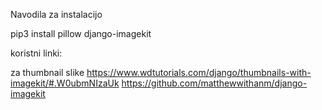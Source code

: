 Navodila za instalacijo

pip3 install pillow django-imagekit

koristni linki:

za thumbnail slike
https://www.wdtutorials.com/django/thumbnails-with-imagekit/#.W0ubmNIzaUk
https://github.com/matthewwithanm/django-imagekit


